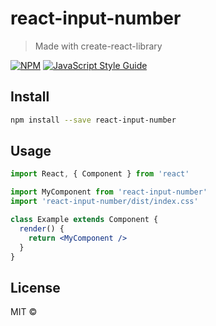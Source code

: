 # react-input-number

> Made with create-react-library

[![NPM](https://img.shields.io/npm/v/react-input-number.svg)](https://www.npmjs.com/package/react-input-number) [![JavaScript Style Guide](https://img.shields.io/badge/code_style-standard-brightgreen.svg)](https://standardjs.com)

## Install

```bash
npm install --save react-input-number
```

## Usage

```jsx
import React, { Component } from 'react'

import MyComponent from 'react-input-number'
import 'react-input-number/dist/index.css'

class Example extends Component {
  render() {
    return <MyComponent />
  }
}
```

## License

MIT © [](https://github.com/)
